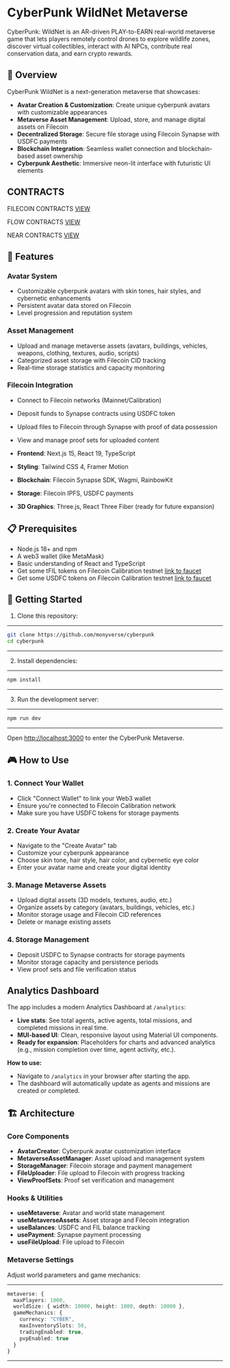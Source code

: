 
# CyberPunk WildNet Metaverse

CyberPunk: WildNet is an AR-driven PLAY-to-EARN real-world metaverse game that lets players remotely control drones to explore wildlife zones, discover virtual collectibles, interact with AI NPCs, contribute real conservation data, and earn crypto rewards.


## 🌆 Overview

CyberPunk WildNet is a next-generation metaverse that showcases:
- **Avatar Creation & Customization**: Create unique cyberpunk avatars with customizable appearances
- **Metaverse Asset Management**: Upload, store, and manage digital assets on Filecoin
- **Decentralized Storage**: Secure file storage using Filecoin Synapse with USDFC payments
- **Blockchain Integration**: Seamless wallet connection and blockchain-based asset ownership
- **Cyberpunk Aesthetic**: Immersive neon-lit interface with futuristic UI elements

## CONTRACTS

FILECOIN CONTRACTS [VIEW](/Docs/filecoin-contracts.md)

FLOW CONTRACTS [VIEW](/Docs/flow-contracts.md)

NEAR CONTRACTS [VIEW](/Docs/near-contracts.md)

## 🚀 Features

### Avatar System
- Customizable cyberpunk avatars with skin tones, hair styles, and cybernetic enhancements
- Persistent avatar data stored on Filecoin
- Level progression and reputation system

### Asset Management
- Upload and manage metaverse assets (avatars, buildings, vehicles, weapons, clothing, textures, audio, scripts)
- Categorized asset storage with Filecoin CID tracking
- Real-time storage statistics and capacity monitoring

### Filecoin Integration
- Connect to Filecoin networks (Mainnet/Calibration)
- Deposit funds to Synapse contracts using USDFC token
- Upload files to Filecoin through Synapse with proof of data possession
- View and manage proof sets for uploaded content

- **Frontend**: Next.js 15, React 19, TypeScript
- **Styling**: Tailwind CSS 4, Framer Motion
- **Blockchain**: Filecoin Synapse SDK, Wagmi, RainbowKit
- **Storage**: Filecoin IPFS, USDFC payments
- **3D Graphics**: Three.js, React Three Fiber (ready for future expansion)

## 📋 Prerequisites

- Node.js 18+ and npm
- A web3 wallet (like MetaMask)
- Basic understanding of React and TypeScript
- Get some tFIL tokens on Filecoin Calibration testnet [link to faucet](https://faucet.calibnet.chainsafe-fil.io/funds.html)
- Get some USDFC tokens on Filecoin Calibration testnet [link to faucet](https://forest-explorer.chainsafe.dev/faucet/calibnet_usdfc)

## 🚀 Getting Started

1. Clone this repository:
---
```bash
git clone https://github.com/monyverse/cyberpunk
cd cyberpunk
```
---

2. Install dependencies:
---
```bash
npm install
```
---

3. Run the development server:
---
```bash
npm run dev
```
---

Open [http://localhost:3000](http://localhost:3000) to enter the CyberPunk Metaverse.

## 🎮 How to Use

### 1. Connect Your Wallet
- Click "Connect Wallet" to link your Web3 wallet
- Ensure you're connected to Filecoin Calibration network
- Make sure you have USDFC tokens for storage payments

### 2. Create Your Avatar
- Navigate to the "Create Avatar" tab
- Customize your cyberpunk appearance
- Choose skin tone, hair style, hair color, and cybernetic eye color
- Enter your avatar name and create your digital identity

### 3. Manage Metaverse Assets
- Upload digital assets (3D models, textures, audio, etc.)
- Organize assets by category (avatars, buildings, vehicles, etc.)
- Monitor storage usage and Filecoin CID references
- Delete or manage existing assets

### 4. Storage Management
- Deposit USDFC to Synapse contracts for storage payments
- Monitor storage capacity and persistence periods
- View proof sets and file verification status

## Analytics Dashboard

The app includes a modern Analytics Dashboard at `/analytics`:
- **Live stats**: See total agents, active agents, total missions, and completed missions in real time.
- **MUI-based UI**: Clean, responsive layout using Material UI components.
- **Ready for expansion**: Placeholders for charts and advanced analytics (e.g., mission completion over time, agent activity, etc.).

**How to use:**
- Navigate to `/analytics` in your browser after starting the app.
- The dashboard will automatically update as agents and missions are created or completed.

## 🏗️ Architecture

### Core Components
- **AvatarCreator**: Cyberpunk avatar customization interface
- **MetaverseAssetManager**: Asset upload and management system
- **StorageManager**: Filecoin storage and payment management
- **FileUploader**: File upload to Filecoin with progress tracking
- **ViewProofSets**: Proof set verification and management

### Hooks & Utilities
- **useMetaverse**: Avatar and world state management
- **useMetaverseAssets**: Asset storage and Filecoin integration
- **useBalances**: USDFC and FIL balance tracking
- **usePayment**: Synapse payment processing
- **useFileUpload**: File upload to Filecoin

### Metaverse Settings
Adjust world parameters and game mechanics:

---
```ts
metaverse: {
  maxPlayers: 1000,
  worldSize: { width: 10000, height: 1000, depth: 10000 },
  gameMechanics: {
    currency: "CYBER",
    maxInventorySlots: 50,
    tradingEnabled: true,
    pvpEnabled: true
  }
}
```
---

